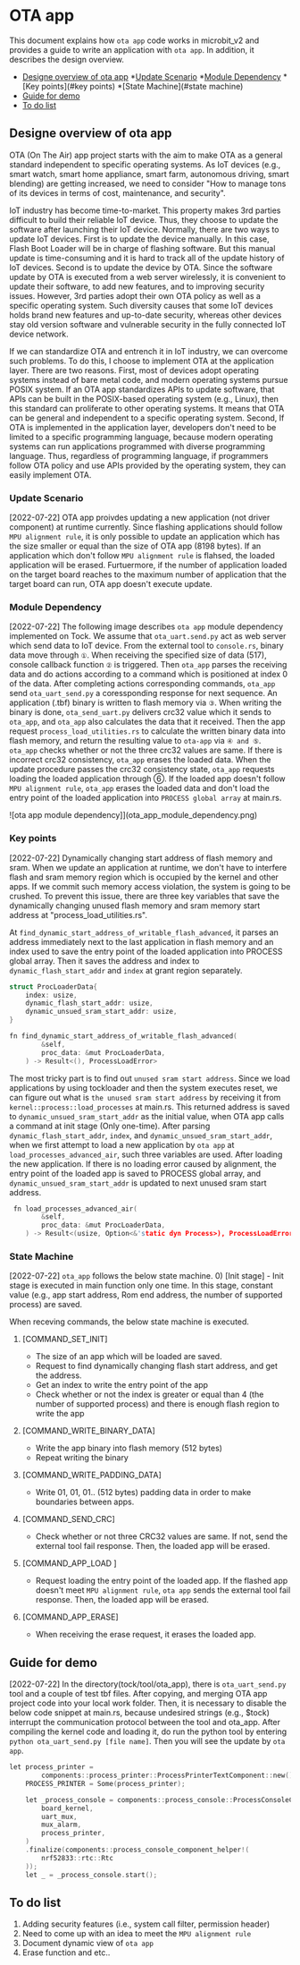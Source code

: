 OTA app
========
This document explains how `ota app` code works in microbit_v2 and provides a guide to write an application with `ota app`. In addition, it describes the design overview.

<!-- npm i -g markdown-toc; markdown-toc -i ota_app_system_document.md -->
<!-- toc -->

- [Designe overview of ota app](#design-overview-of-ota-app)
  *[Update Scenario](#update-scenario)
  *[Module Dependency](#module-dependency)
  *[Key points](#key points)
  *[State Machine](#state machine)
- [Guide for demo](#guide-for-demo)
- [To do list](#to-do-list)

<!-- tocstop -->

## Designe overview of ota app

OTA (On The Air) app project starts with the aim to make OTA as a general standard independent to specific operating systems. As IoT devices (e.g., smart watch, smart home appliance, smart farm, autonomous driving, smart blending) are getting increased, we need to consider "How to manage tons of its devices in terms of cost, maintenance, and security".

IoT industry has become time-to-market. This property makes 3rd parties difficult to build their reliable IoT device. Thus, they choose to update the software after launching their IoT device. Normally, there are two ways to update IoT devices. First is to update the device manually. In this case, Flash Boot Loader will be in charge of flashing software. But this manual update is time-consuming and it is hard to track all of the update history of IoT devices. Second is to update the device by OTA. Since the software update by OTA is executed from a web server wirelessly, it is convenient to update their software, to add new features, and to improving security issues. However, 3rd parties adopt their own OTA policy as well as a specific operating system. Such diversity causes that some IoT devices holds brand new features and up-to-date security, whereas other devices stay old version software and vulnerable security in the fully connected IoT device network.

If we can standardize OTA and entrench it in IoT industry, we can overcome such problems. To do this, I choose to implement OTA at the application layer. There are two reasons. First, most of devices adopt operating systems instead of bare metal code, and modern operating systems pursue POSIX system. If an OTA app standardizes APIs to update software, that APIs can be built in the POSIX-based operating system (e.g., Linux), then this standard can proliferate to other operating systems. It means that OTA can be general and independent to a specific operating system. Second, If OTA is implemented in the application layer, developers don't need to be limited to a specific programming language, because modern operating systems can run applications programmed with diverse programming language. Thus, regardless of programming language, if programmers follow OTA policy and use APIs provided by the operating system, they can easily implement OTA.

### Update Scenario

[2022-07-22] OTA app proivdes updating a new application (not driver component) at runtime currently. Since flashing applications should follow `MPU alignment rule`, it is only possible to update an application which has the size smaller or equal than the size of OTA app (8198 bytes). If an application which don't follow `MPU alignment rule` is flahsed, the loaded application will be erased. Furtuermore, if the number of application loaded on the target board reaches to the maximum number of application that the target board can run, OTA app doesn't execute update.

### Module Dependency
[2022-07-22] The following image describes `ota app` module dependency implemented on Tock. We assume that `ota_uart.send.py` act as web server which send data to IoT device. From the external tool to `console.rs`, binary data move through `①`. When receiving the specified size of data (517), console callback function `②` is triggered. Then `ota_app` parses the receiving data and do actions according to a command which is positioned at index 0 of the data. After completing actions corresponding commands, `ota_app` send `ota_uart_send.py` a coressponding response for next sequence. An application (.tbf) binary is written to flash memory via `③`. When writing the binary is done, `ota_send_uart.py` delivers crc32 value which it sends to `ota_app`, and `ota_app` also calculates the data that it received. Then the app request `process_load_utilities.rs` to calculate the written binary data into flash memory, and return the resulting value to `ota-app` via `④ and ⑤`. `ota_app` checks whether or not the three crc32 values are same. If there is incorrect crc32 consistency, `ota_app` erases the loaded data. When the update procedure passes the crc32 consistency state, `ota_app` requests loading the loaded application through ⑥. If the loaded app doesn't follow `MPU alignment rule`, `ota_app` erases the loaded data and don't load the entry point of the loaded application into `PROCESS global array` at main.rs.
  

![ota app module dependency]](ota_app_module_dependency.png)

### Key points
 
[2022-07-22] Dynamically changing start address of flash memory and sram.
When we update an application at runtime, we don't have to interfere flash and sram memory region which is occupied by the kernel and other apps. If we commit such memory access violation, the system is going to be crushed. To prevent this issue, there are three key variables that save the dynamically changing unused flash memory and sram memory start address at "process_load_utilities.rs". 

At `find_dynamic_start_address_of_writable_flash_advanced`, it parses an address immediately next to the last application in flash memory and an index used to save the entry point of the loaded application into PROCESS global array. Then it saves the address and index to `dynamic_flash_start_addr` and `index` at grant region separately.


```c
struct ProcLoaderData{
    index: usize,
    dynamic_flash_start_addr: usize,
    dynamic_unsued_sram_start_addr: usize,
}
```

```c
fn find_dynamic_start_address_of_writable_flash_advanced(
        &self,
        proc_data: &mut ProcLoaderData,
    ) -> Result<(), ProcessLoadError>
```

The most tricky part is to find out `unused sram start address`. Since we load applications by using tockloader and then the system executes reset, we can figure out what is `the unused sram start address` by receiving it from `kernel::process::load_processes` at main.rs. This returned address is saved to `dynamic_unsued_sram_start_addr` as the initial value, when OTA app calls a command at init stage (Only one-time). After parsing `dynamic_flash_start_addr`, `index`, and `dynamic_unsued_sram_start_addr`, when we first attempt to load a new application by `ota app` at `load_processes_advanced_air`, such three variables are used. After loading the new application. If there is no loading error caused by alignment, the entry point of the loaded app is saved to PROCESS global array, and `dynamic_unsued_sram_start_addr` is updated to next unused sram start address. 

```c
 fn load_processes_advanced_air(
        &self,
        proc_data: &mut ProcLoaderData,
    ) -> Result<(usize, Option<&'static dyn Process>), ProcessLoadError>
```

### State Machine
[2022-07-22] `ota_app` follows the below state machine.
0) [Init stage]
    - Init stage is executed in main function only one time. In this stage, constant value (e.g., app start address, Rom end address, the number of supported process) are saved. 

When receving commands, the below state machine is executed.
1) [COMMAND_SET_INIT]
    - The size of an app which will be loaded are saved.
    - Request to find dynamically changing flash start address, and get the address.
    - Get an index to write the entry point of the app
    - Check whether or not the index is greater or equal than 4 (the number of supported process) and there is enough flash region to write the app
    
2) [COMMAND_WRITE_BINARY_DATA]
    - Write the app binary into flash memory (512 bytes)
    - Repeat writing the binary
    
3) [COMMAND_WRITE_PADDING_DATA]
    - Write 01, 01, 01.. (512 bytes) padding data in order to make boundaries between apps.
    
4) [COMMAND_SEND_CRC]
    - Check whether or not three CRC32 values are same. If not, send the external tool fail response. Then, the loaded app will be erased. 
    
5) [COMMAND_APP_LOAD ]
    - Request loading the entry point of the loaded app. If the flashed app doesn't meet `MPU alignment rule`, `ota app` sends the external tool fail response. Then, the loaded app will be erased. 
    
6) [COMMAND_APP_ERASE]
    - When receiving the erase request, it erases the loaded app.

## Guide for demo
[2022-07-22] In the directory(tock/tool/ota_app), there is `ota_uart_send.py` tool and a couple of test tbf files. After copying, and merging OTA app project code into your local work folder. Then, it is necessary to disable the below code snippet at main.rs, because undesired strings (e.g., $tock) interrupt the communication protocol between the tool and ota_app. After compiling the kernel code and loading it, do run the python tool by entering `python ota_uart_send.py [file name]`. Then you will see the update by `ota app`.

```c
let process_printer =
        components::process_printer::ProcessPrinterTextComponent::new().finalize(());
    PROCESS_PRINTER = Some(process_printer);

    let _process_console = components::process_console::ProcessConsoleComponent::new(
        board_kernel,
        uart_mux,
        mux_alarm,
        process_printer,
    )
    .finalize(components::process_console_component_helper!(
        nrf52833::rtc::Rtc
    ));
    let _ = _process_console.start();
```

## To do list
1) Adding security features (i.e., system call filter, permission header)
2) Need to come up with an idea to meet the `MPU alignment rule`
3) Document dynamic view of `ota app`
4) Erase function and etc..



